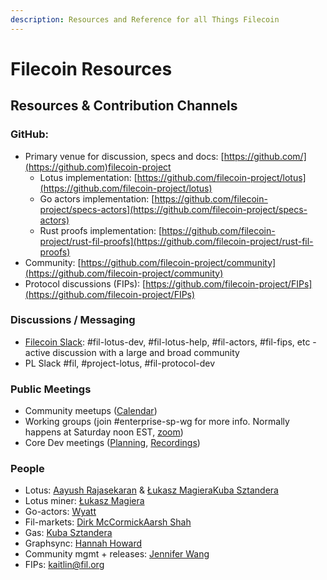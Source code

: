 ```yaml
---
description: Resources and Reference for all Things Filecoin
---
```


# Filecoin Resources

## Resources & Contribution Channels

### GitHub:
  * Primary venue for discussion, specs and docs: [https://github.com/](https://github.com)filecoin-project
    * Lotus implementation: [https://github.com/filecoin-project/lotus](https://github.com/filecoin-project/lotus)
    * Go actors implementation: [https://github.com/filecoin-project/specs-actors](https://github.com/filecoin-project/specs-actors)
    * Rust proofs implementation: [https://github.com/filecoin-project/rust-fil-proofs](https://github.com/filecoin-project/rust-fil-proofs)
  * Community: [https://github.com/filecoin-project/community](https://github.com/filecoin-project/community)
  * Protocol discussions (FIPs): [https://github.com/filecoin-project/FIPs](https://github.com/filecoin-project/FIPs)
### Discussions / Messaging
  * [Filecoin Slack](http://filecoin.io/slack): #fil-lotus-dev, #fil-lotus-help, #fil-actors, #fil-fips, etc - active discussion with a large and broad community
  * PL Slack #fil, #project-lotus, #fil-protocol-dev

### Public Meetings
  * Community meetups ([Calendar](https://calendar.google.com/calendar/b/6?cid=ZmlsZWNvaW4ub3JnX2o3bW1ldjI0ZzgwcmVsbzU2cHFtMWVsMWUwQGdyb3VwLmNhbGVuZGFyLmdvb2dsZS5jb20))
  * Working groups (join #enterprise-sp-wg for more info. Normally happens at Saturday noon EST, [zoom](https://us02web.zoom.us/u/kcJaBnwKNl))
  * Core Dev meetings ([Planning](https://github.com/filecoin-project/tpm/tree/master/Core%20Dev%20Meetings), [Recordings](https://www.youtube.com/playlist?list=PL\_0VrY55uV1-9t74K-eFQN7Bc7ROG06hT))

### People
  * Lotus: [Aayush Rajasekaran](mailto:aayush.rajasekaran@protocol.ai) & [Łukasz Magiera](mailto:lukasz@protocol.ai)[Kuba Sztandera](mailto:kubuxu@protocol.ai)
  * Lotus miner: [Łukasz Magiera](mailto:lukasz@protocol.ai)
  * Go-actors: [Wyatt](mailto:wdaviau@protocol.ai)
  * Fil-markets: [Dirk McCormick](mailto:dirk@protocol.ai)[Aarsh Shah](mailto:aarsh.shah@protocol.ai)
  * Gas: [Kuba Sztandera](mailto:kubuxu@protocol.ai)
  * Graphsync: [Hannah Howard](mailto:hannah.howard@protocol.ai)
  * Community mgmt + releases: [Jennifer Wang](mailto:jennifer.wang@protocol.ai)
  * FIPs: [kaitlin@fil.org](mailto:kaitlin@fil.org)
